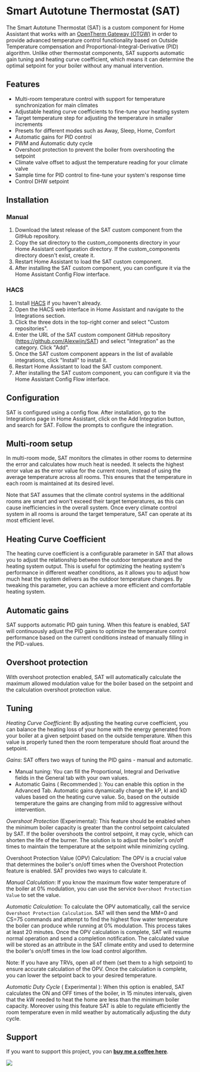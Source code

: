 # Smart Autotune Thermostat (SAT)
The Smart Autotune Thermostat (SAT) is a custom component for Home Assistant that works with an [OpenTherm Gateway (OTGW)](https://otgw.tclcode.com/) in order to provide advanced temperature control functionality based on Outside Temperature compensation and Proportional-Integral-Derivative (PID) algorithm. Unlike other thermostat components, SAT supports automatic gain tuning and heating curve coefficient, which means it can determine the optimal setpoint for your boiler without any manual intervention.

## Features
- Multi-room temperature control with support for temperature synchronization for main climates
- Adjustable heating curve coefficients to fine-tune your heating system
- Target temperature step for adjusting the temperature in smaller increments
- Presets for different modes such as Away, Sleep, Home, Comfort
- Automatic gains for PID control
- PWM and Automatic duty cycle
- Overshoot protection to prevent the boiler from overshooting the setpoint
- Climate valve offset to adjust the temperature reading for your climate valve
- Sample time for PID control to fine-tune your system's response time
- Control DHW setpoint

## Installation
### Manual
1. Download the latest release of the SAT custom component from the GitHub repository.
2. Copy the sat directory to the custom_components directory in your Home Assistant configuration directory. If the custom_components directory doesn't exist, create it.
3. Restart Home Assistant to load the SAT custom component.
4. After installing the SAT custom component, you can configure it via the Home Assistant Config Flow interface.

### HACS
1. Install <a href="https://hacs.xyz/">HACS</a> if you haven't already.
2. Open the HACS web interface in Home Assistant and navigate to the Integrations section.
3. Click the three dots in the top-right corner and select "Custom repositories".
4. Enter the URL of the SAT custom component GitHub repository (https://github.com/Alexwijn/SAT) and select "Integration" as the category. Click "Add".
5. Once the SAT custom component appears in the list of available integrations, click "Install" to install it.
6. Restart Home Assistant to load the SAT custom component.
7. After installing the SAT custom component, you can configure it via the Home Assistant Config Flow interface.

## Configuration
SAT is configured using a config flow. After installation, go to the Integrations page in Home Assistant, click on the Add Integration button, and search for SAT. Follow the prompts to configure the integration.

## Multi-room setup
In multi-room mode, SAT monitors the climates in other rooms to determine the error and calculates how much heat is needed. It selects the highest error value as the error value for the current room, instead of using the average temperature across all rooms. This ensures that the temperature in each room is maintained at its desired level.

Note that SAT assumes that the climate control systems in the additional rooms are smart and won't exceed their target temperatures, as this can cause inefficiencies in the overall system. Once every climate control system in all rooms is around the target temperature, SAT can operate at its most efficient level.

## Heating Curve Coefficient
The heating curve coefficient is a configurable parameter in SAT that allows you to adjust the relationship between the outdoor temperature and the heating system output. This is useful for optimizing the heating system's performance in different weather conditions, as it allows you to adjust how much heat the system delivers as the outdoor temperature changes. By tweaking this parameter, you can achieve a more efficient and comfortable heating system.

## Automatic gains
SAT supports automatic PID gain tuning. When this feature is enabled, SAT will continuously adjust the PID gains to optimize the temperature control performance based on the current conditions instead of manually filling in the PID-values.

## Overshoot protection

With overshoot protection enabled, SAT will automatically calculate the maximum allowed modulation value for the boiler based on the setpoint and the calculation overshoot
protection value.

## Tuning

*Heating Curve Coefficient*: By adjusting the heating curve coefficient, you can balance the heating loss of your home with the energy generated from your boiler at a given
setpoint based on the outside temperature. When this value is properly tuned then the room temperature should float around the setpoint.

*Gains*: SAT offers two ways of tuning the PID gains - manual and automatic.

- Manual tuning: You can fill the Proportional, Integral and Derivative fields in the General tab with your own values.
- Automatic Gains ( Recommended ): You can enable this option in the Advanced Tab. Automatic gains dynamically change the kP, kI and kD values based on the heating curve
  value. So, based on the outside temperature the gains are changing from mild to aggressive without intervention.

*Overshoot Protection* (Experimental): This feature should be enabled when the minimum boiler capacity is greater than the control setpoint calculated by SAT. If the boiler
overshoots the control setpoint, it may cycle, which can shorten the life of the burner. The solution is to adjust the boiler's on/off times to maintain the temperature at the
setpoint while minimizing cycling.

Overshoot Protection Value (OPV) Calculation: The OPV is a crucial value that determines the boiler's on/off times when the Overshoot Protection feature is enabled. SAT
provides two ways to calculate it.

*Manual Calculation*: If you know the maximum flow water temperature of the boiler at 0% modulation, you can use the service `Overshoot Protection Value` to set the value.

*Automatic Calculation*: To calculate the OPV automatically, call the service `Overshoot Protection Calculation`. SAT will then send the MM=0 and CS=75 commands and attempt to
find the highest flow water temperature the boiler can produce while running at 0% modulation. This process takes at least 20 minutes. Once the OPV calculation is complete,
SAT will resume normal operation and send a completion notification. The calculated value will be stored as an attribute in the SAT climate entity and used to determine the
boiler's on/off times in the low load control algorithm.

Note: If you have any TRVs, open all of them (set them to a high setpoint) to ensure accurate calculation of the OPV. Once the calculation is complete, you can lower the
setpoint back to your desired temperature.

*Automatic Duty Cycle* ( Experimental ): When this option is enabled, SAT calculates the ON and OFF times of the boiler, in 15 minutes intervals, given that the kW needed to
heat the home are less than the minimum boiler capacity. Moreover using this feature SAT is able to regulate efficiently the room temperature even in mild weather by
automatically adjusting the duty cycle.

## Support

If you want to support this project, you can [**buy me a coffee here**](https://www.buymeacoffee.com/alexwijn).

<a href="https://www.buymeacoffee.com/alexwijn"><img src="https://img.buymeacoffee.com/button-api/?text=Buy me a coffee&emoji=&slug=alexwijn&button_colour=0ac982&font_colour=000000&font_family=Cookie&outline_colour=000000&coffee_colour=ffffff"></a>
